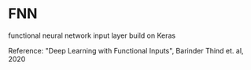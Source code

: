 # FNN
functional neural network input layer build on Keras

Reference: "Deep Learning with Functional Inputs", Barinder Thind et. al, 2020 
